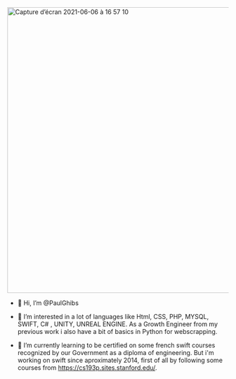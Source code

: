 <img width="649" position="center" alt="Capture d’écran 2021-06-06 à 16 57 10" src="https://user-images.githubusercontent.com/7050604/120929296-ce40d600-c6e8-11eb-9fb8-a740a643e54d.png">
 
- 👋 Hi, I’m @PaulGhibs

- 👀 I’m interested in a lot of languages like Html, CSS, PHP, MYSQL, SWIFT, C# , UNITY, UNREAL ENGINE.
As a Growth Engineer from my previous work i also have a bit of basics in Python for webscrapping.
- 🌱 I’m currently learning to be certified on some french swift courses recognized by our Government as a diploma of engineering. 
But i'm working on swift since aproximately 2014, first of all by following some courses from https://cs193p.sites.stanford.edu/.



<!---
PaulGhibs/PaulGhibs is a ✨ special ✨ repository because its `README.md` (this file) appears on your GitHub profile.
You can click the Preview link to take a look at your changes.
--->
